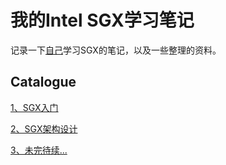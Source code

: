 # 我的Intel SGX学习笔记

记录一下[自己](blog.rookiehacker.org)学习SGX的笔记，以及一些整理的资料。

## Catalogue

[1、SGX入门](SGX入门.md)

[2、SGX架构设计](SGX架构设计.md)

[3、未完待续...]()
